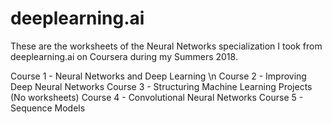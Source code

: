 # deeplearning.ai
These are the worksheets of the Neural Networks specialization I took from deeplearning.ai on Coursera during my Summers 2018.

Course 1 - Neural Networks and Deep Learning \n
Course 2 - Improving Deep Neural Networks
Course 3 - Structuring Machine Learning Projects (No worksheets)
Course 4 - Convolutional Neural Networks
Course 5 - Sequence Models
